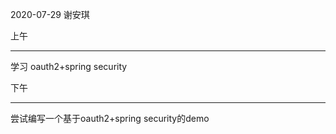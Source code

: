 2020-07-29 谢安琪

上午

----------

学习 oauth2+spring security



下午

--------

尝试编写一个基于oauth2+spring security的demo